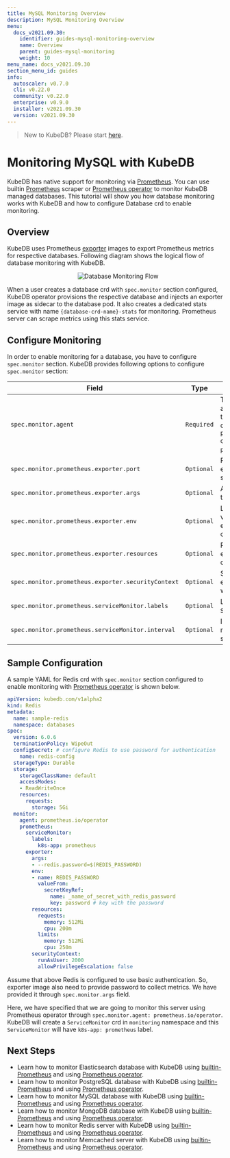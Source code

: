 ```yaml
---
title: MySQL Monitoring Overview
description: MySQL Monitoring Overview
menu:
  docs_v2021.09.30:
    identifier: guides-mysql-monitoring-overview
    name: Overview
    parent: guides-mysql-monitoring
    weight: 10
menu_name: docs_v2021.09.30
section_menu_id: guides
info:
  autoscaler: v0.7.0
  cli: v0.22.0
  community: v0.22.0
  enterprise: v0.9.0
  installer: v2021.09.30
  version: v2021.09.30
---
```


> New to KubeDB? Please start [here](/docs/v2021.09.30/README).

# Monitoring MySQL with KubeDB

KubeDB has native support for monitoring via [Prometheus](https://prometheus.io/). You can use builtin [Prometheus](https://github.com/prometheus/prometheus) scraper or [Prometheus operator](https://github.com/prometheus-operator/prometheus-operator) to monitor KubeDB managed databases. This tutorial will show you how database monitoring works with KubeDB and how to configure Database crd to enable monitoring.

## Overview

KubeDB uses Prometheus [exporter](https://prometheus.io/docs/instrumenting/exporters/#databases) images to export Prometheus metrics for respective databases. Following diagram shows the logical flow of database monitoring with KubeDB.

<p align="center">
  <img alt="Database Monitoring Flow"  src="/docs/v2021.09.30/guides/mysql/monitoring/overview/images/database-monitoring-overview.svg">
</p>

When a user creates a database crd with `spec.monitor` section configured, KubeDB operator provisions the respective database and injects an exporter image as sidecar to the database pod. It also creates a dedicated stats service with name `{database-crd-name}-stats` for monitoring. Prometheus server can scrape metrics using this stats service.

## Configure Monitoring

In order to enable monitoring for a database, you have to configure `spec.monitor` section. KubeDB provides following options to configure `spec.monitor` section:

|                Field                               |    Type    |                                                                                     Uses                                                       |
| -------------------------------------------------- | ---------- | ---------------------------------------------------------------------------------------------------------------------------------------------- |
| `spec.monitor.agent`                               | `Required` | Type of the monitoring agent that will be used to monitor this database. It can be `prometheus.io/builtin` or `prometheus.io/operator`. |
| `spec.monitor.prometheus.exporter.port`            | `Optional` | Port number where the exporter side car will serve metrics.                                                                                    |
| `spec.monitor.prometheus.exporter.args`            | `Optional` | Arguments to pass to the exporter sidecar.                                                                                                     |
| `spec.monitor.prometheus.exporter.env`             | `Optional` | List of environment variables to set in the exporter sidecar container.                                                                        |
| `spec.monitor.prometheus.exporter.resources`       | `Optional` | Resources required by exporter sidecar container.                                                                                              |
| `spec.monitor.prometheus.exporter.securityContext` | `Optional` | Security options the exporter should run with.                                                                                                 |
| `spec.monitor.prometheus.serviceMonitor.labels`    | `Optional` | Labels for `ServiceMonitor` crd.                                                                                                               |
| `spec.monitor.prometheus.serviceMonitor.interval`  | `Optional` | Interval at which metrics should be scraped.                                                                                                   |

## Sample Configuration

A sample YAML for Redis crd with `spec.monitor` section configured to enable monitoring with [Prometheus operator](https://github.com/prometheus-operator/prometheus-operator) is shown below.

```yaml
apiVersion: kubedb.com/v1alpha2
kind: Redis
metadata:
  name: sample-redis
  namespace: databases
spec:
  version: 6.0.6
  terminationPolicy: WipeOut
  configSecret: # configure Redis to use password for authentication
    name: redis-config
  storageType: Durable
  storage:
    storageClassName: default
    accessModes:
    - ReadWriteOnce
    resources:
      requests:
        storage: 5Gi
  monitor:
    agent: prometheus.io/operator
    prometheus:
      serviceMonitor:
        labels:
          k8s-app: prometheus
      exporter:
        args:
        - --redis.password=$(REDIS_PASSWORD)
        env:
        - name: REDIS_PASSWORD
          valueFrom:
            secretKeyRef:
              name: _name_of_secret_with_redis_password
              key: password # key with the password
        resources:
          requests:
            memory: 512Mi
            cpu: 200m
          limits:
            memory: 512Mi
            cpu: 250m
        securityContext:
          runAsUser: 2000
          allowPrivilegeEscalation: false
```

Assume that above Redis is configured to use basic authentication. So, exporter image also need to provide password to collect metrics. We have provided it through `spec.monitor.args` field.

Here, we have specified that we are going to monitor this server using Prometheus operator through `spec.monitor.agent: prometheus.io/operator`. KubeDB will create a `ServiceMonitor` crd in `monitoring` namespace and this `ServiceMonitor` will have `k8s-app: prometheus` label.

## Next Steps

- Learn how to monitor Elasticsearch database with KubeDB using [builtin-Prometheus](/docs/v2021.09.30/guides/elasticsearch/monitoring/using-builtin-prometheus) and using [Prometheus operator](/docs/v2021.09.30/guides/elasticsearch/monitoring/using-prometheus-operator).
- Learn how to monitor PostgreSQL database with KubeDB using [builtin-Prometheus](/docs/v2021.09.30/guides/postgres/monitoring/using-builtin-prometheus) and using [Prometheus operator](/docs/v2021.09.30/guides/postgres/monitoring/using-prometheus-operator).
- Learn how to monitor MySQL database with KubeDB using [builtin-Prometheus](/docs/v2021.09.30/guides/mysql/monitoring/builtin-prometheus/) and using [Prometheus operator](/docs/v2021.09.30/guides/mysql/monitoring/prometheus-operator/).
- Learn how to monitor MongoDB database with KubeDB using [builtin-Prometheus](/docs/v2021.09.30/guides/mongodb/monitoring/using-builtin-prometheus) and using [Prometheus operator](/docs/v2021.09.30/guides/mongodb/monitoring/using-prometheus-operator).
- Learn how to monitor Redis server with KubeDB using [builtin-Prometheus](/docs/v2021.09.30/guides/redis/monitoring/using-builtin-prometheus) and using [Prometheus operator](/docs/v2021.09.30/guides/redis/monitoring/using-prometheus-operator).
- Learn how to monitor Memcached server with KubeDB using [builtin-Prometheus](/docs/v2021.09.30/guides/memcached/monitoring/using-builtin-prometheus) and using [Prometheus operator](/docs/v2021.09.30/guides/memcached/monitoring/using-prometheus-operator).
